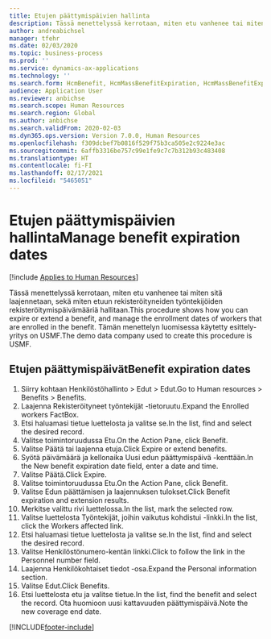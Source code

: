 ```yaml
---
title: Etujen päättymispäivien hallinta
description: Tässä menettelyssä kerrotaan, miten etu vanhenee tai miten sitä laajennetaan, sekä miten etuun rekisteröityneiden työntekijöiden rekisteröitymispäivämääriä hallitaan.
author: andreabichsel
manager: tfehr
ms.date: 02/03/2020
ms.topic: business-process
ms.prod: ''
ms.service: dynamics-ax-applications
ms.technology: ''
ms.search.form: HcmBenefit, HcmMassBenefitExpiration, HcmMassBenefitExpirationResults, HcmWorker, HcmWorkerEnrollment, BenefitWorkspace, HcmBenefitSummaryPart
audience: Application User
ms.reviewer: anbichse
ms.search.scope: Human Resources
ms.search.region: Global
ms.author: anbichse
ms.search.validFrom: 2020-02-03
ms.dyn365.ops.version: Version 7.0.0, Human Resources
ms.openlocfilehash: f309dcbef7b0816f529f75b3ca505e2c9224e3ac
ms.sourcegitcommit: 6affb3316be757c99e1fe9c7c7b312b93c483408
ms.translationtype: HT
ms.contentlocale: fi-FI
ms.lasthandoff: 02/17/2021
ms.locfileid: "5465051"
---
```

# <a name="manage-benefit-expiration-dates"></a><span data-ttu-id="f2901-103">Etujen päättymispäivien hallinta</span><span class="sxs-lookup"><span data-stu-id="f2901-103">Manage benefit expiration dates</span></span>

[!include [Applies to Human Resources](../includes/applies-to-hr.md)]

<span data-ttu-id="f2901-104">Tässä menettelyssä kerrotaan, miten etu vanhenee tai miten sitä laajennetaan, sekä miten etuun rekisteröityneiden työntekijöiden rekisteröitymispäivämääriä hallitaan.</span><span class="sxs-lookup"><span data-stu-id="f2901-104">This procedure shows how you can expire or extend a benefit, and manage the enrollment dates of workers that are enrolled in the benefit.</span></span> <span data-ttu-id="f2901-105">Tämän menettelyn luomisessa käytetty esittely-yritys on USMF.</span><span class="sxs-lookup"><span data-stu-id="f2901-105">The demo data company used to create this procedure is USMF.</span></span>

## <a name="benefit-expiration-dates"></a><span data-ttu-id="f2901-106">Etujen päättymispäivät</span><span class="sxs-lookup"><span data-stu-id="f2901-106">Benefit expiration dates</span></span>

1. <span data-ttu-id="f2901-107">Siirry kohtaan Henkilöstöhallinto > Edut > Edut.</span><span class="sxs-lookup"><span data-stu-id="f2901-107">Go to Human resources > Benefits > Benefits.</span></span>
2. <span data-ttu-id="f2901-108">Laajenna Rekisteröityneet työntekijät -tietoruutu.</span><span class="sxs-lookup"><span data-stu-id="f2901-108">Expand the Enrolled workers FactBox.</span></span>
3. <span data-ttu-id="f2901-109">Etsi haluamasi tietue luettelosta ja valitse se.</span><span class="sxs-lookup"><span data-stu-id="f2901-109">In the list, find and select the desired record.</span></span>
4. <span data-ttu-id="f2901-110">Valitse toimintoruudussa Etu.</span><span class="sxs-lookup"><span data-stu-id="f2901-110">On the Action Pane, click Benefit.</span></span>
5. <span data-ttu-id="f2901-111">Valitse Päätä tai laajenna etuja.</span><span class="sxs-lookup"><span data-stu-id="f2901-111">Click Expire or extend benefits.</span></span>
6. <span data-ttu-id="f2901-112">Syötä päivämäärä ja kellonaika Uusi edun päättymispäivä -kenttään.</span><span class="sxs-lookup"><span data-stu-id="f2901-112">In the New benefit expiration date field, enter a date and time.</span></span>
7. <span data-ttu-id="f2901-113">Valitse Päätä.</span><span class="sxs-lookup"><span data-stu-id="f2901-113">Click Expire.</span></span>
8. <span data-ttu-id="f2901-114">Valitse toimintoruudussa Etu.</span><span class="sxs-lookup"><span data-stu-id="f2901-114">On the Action Pane, click Benefit.</span></span>
9. <span data-ttu-id="f2901-115">Valitse Edun päättämisen ja laajennuksen tulokset.</span><span class="sxs-lookup"><span data-stu-id="f2901-115">Click Benefit expiration and extension results.</span></span>
10. <span data-ttu-id="f2901-116">Merkitse valittu rivi luettelossa.</span><span class="sxs-lookup"><span data-stu-id="f2901-116">In the list, mark the selected row.</span></span>
11. <span data-ttu-id="f2901-117">Valitse luettelosta Työntekijät, joihin vaikutus kohdistui -linkki.</span><span class="sxs-lookup"><span data-stu-id="f2901-117">In the list, click the Workers affected link.</span></span>
12. <span data-ttu-id="f2901-118">Etsi haluamasi tietue luettelosta ja valitse se.</span><span class="sxs-lookup"><span data-stu-id="f2901-118">In the list, find and select the desired record.</span></span>
13. <span data-ttu-id="f2901-119">Valitse Henkilöstönumero-kentän linkki.</span><span class="sxs-lookup"><span data-stu-id="f2901-119">Click to follow the link in the Personnel number field.</span></span>
14. <span data-ttu-id="f2901-120">Laajenna Henkilökohtaiset tiedot -osa.</span><span class="sxs-lookup"><span data-stu-id="f2901-120">Expand the Personal information section.</span></span>
15. <span data-ttu-id="f2901-121">Valitse Edut.</span><span class="sxs-lookup"><span data-stu-id="f2901-121">Click Benefits.</span></span>
16. <span data-ttu-id="f2901-122">Etsi luettelosta etu ja valitse tietue.</span><span class="sxs-lookup"><span data-stu-id="f2901-122">In the list, find the benefit and select the record.</span></span> <span data-ttu-id="f2901-123">Ota huomioon uusi kattavuuden päättymispäivä.</span><span class="sxs-lookup"><span data-stu-id="f2901-123">Note the new coverage end date.</span></span>



[!INCLUDE[footer-include](../includes/footer-banner.md)]